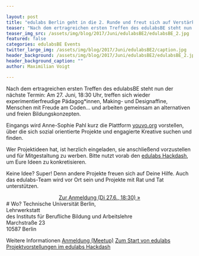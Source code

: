 ```yaml
---

layout: post
title: "edulabs Berlin geht in die 2. Runde und freut sich auf Verstärkung"
teaser: "Nach dem ertragreichen ersten Treffen des edulabsBE steht nun der nächste Termin: Am 27. Juni, 18:30 Uhr, treffen sich wieder experimentierfreudige Pädagog*innen, Making- und Designaffine, Menschen mit Freude am Coden... und arbeiten gemeinsam an alternativen und freien Bildungskonzepten."
teaser_img_src: /assets/img/blog/2017/Juni/edulabsBE2/edulabsBE_2.jpg
featured: false
categories: edulabsBE Events
twitter_large_img: /assets/img/blog/2017/Juni/edulabsBE2/caption.jpg
header_background: /assets/img/blog/2017/Juni/edulabsBE2/edulabsBE_2.jpg
header_background_caption: ""
author: Maximilian Voigt

---
```

Nach dem ertragreichen ersten Treffen des edulabsBE steht nun der nächste Termin: Am 27. Juni, 18:30 Uhr, treffen sich wieder experimentierfreudige Pädagog\*innen, Making- und Designaffine, Menschen mit Freude am Coden... und arbeiten gemeinsam an alternativen und freien Bildungskonzepten.

Eingangs wird Anne-Sophie Pahl kurz die Plattform [youvo.org](https://www.youvo.org) vorstellen, über die sich sozial orientierte Projekte und engagierte Kreative suchen und finden.

Wer Projektideen hat, ist herzlich eingeladen, sie anschließend vorzustellen und für Mitgestaltung zu werben. Bitte nutzt vorab den [edulabs Hackdash](https://hackdash.org/dashboards/edulabs), um Eure Ideen zu konkretisieren.

Keine Idee? Super! Denn andere Projekte freuen sich auf Deine Hilfe. Auch das edulabs-Team wird vor Ort sein und Projekte mit Rat und Tat unterstützen.
<center><a class="btn btn-lg btn-default"
   href="https://www.meetup.com/edulabsBE/events/240816435"
   role="button">Zur Anmeldung (Di 27.6., 18:30) »</a></center>
# Wo?
Technische Universität Berlin,<br>
Lehrwerkstatt<br>
des Instituts für Berufliche Bildung und Arbeitslehre<br>
Marchstraße 23<br>
10587 Berlin

<p class="link-list">
<span class="link-list-headline">Weitere Informationen</span>
<a class="external-link" href="https://www.meetup.com/edulabsBE/events/240816435" target="_blank">Anmeldung (Meetup)</a>
<a class="external-link" href="https://edulabs.de/blog/projektstart-edulabs" target="_blank">Zum Start von edulabs</a>
<a class="external-link" href="https://hackdash.org/dashboards/edulabs" target="_blank">Projektvorstellungen im edulabs Hackdash</a>
</p>

